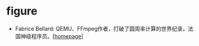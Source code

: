 # figure

- Fabrice Bellard: QEMU、FFmpeg作者，打破了圆周率计算的世界纪录，法国神级程序员。[[homepage]](https://bellard.org/)


